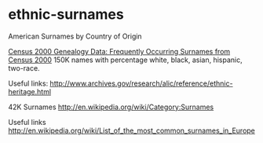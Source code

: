 ethnic-surnames
===============

American Surnames by Country of Origin


[Census 2000 Genealogy Data: Frequently Occurring Surnames from Census 2000](http://www.census.gov/genealogy/www/data/2000surnames/index.html) 150K names with percentage white, black, asian, hispanic, two-race.

Useful links: http://www.archives.gov/research/alic/reference/ethnic-heritage.html

42K Surnames http://en.wikipedia.org/wiki/Category:Surnames

Useful links http://en.wikipedia.org/wiki/List_of_the_most_common_surnames_in_Europe
